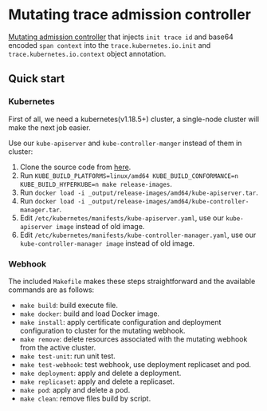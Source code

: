 # Mutating trace admission controller

[Mutating admission controller](https://kubernetes.io/docs/reference/access-authn-authz/admission-controllers/#mutatingadmissionwebhook) that injects `init trace id` and base64 encoded `span context` into the `trace.kubernetes.io.init` and `trace.kubernetes.io.context` object annotation.

## Quick start

### Kubernetes

First of all, we need a kubernetes(v1.18.5+) cluster, a single-node cluster will make the next job easier.

Use our `kube-apiserver` and `kube-controller-manger` instead of them in cluster:

1. Clone the source code from [here](https://github.com/Hellcatlk/kubernetes/tree/trace-ot).
2. Run `KUBE_BUILD_PLATFORMS=linux/amd64 KUBE_BUILD_CONFORMANCE=n KUBE_BUILD_HYPERKUBE=n make release-images`.
3. Run `docker load -i _output/release-images/amd64/kube-apiserver.tar`.
4. Run `docker load -i _output/release-images/amd64/kube-controller-manager.tar`.
5. Edit `/etc/kubernetes/manifests/kube-apiserver.yaml`, use our `kube-apiserver image` instead of old image.
6. Edit `/etc/kubernetes/manifests/kube-controller-manager.yaml`, use our `kube-controller-manager image` instead of old image.

### Webhook

The included `Makefile` makes these steps straightforward and the available commands are as follows:

- `make build`: build execute file.
- `make docker`: build and load Docker image.
- `make install`: apply certificate configuration and deployment configuration to cluster for the mutating webhook.
- `make remove`: delete resources associated with the mutating webhook from the active cluster.
- `make test-unit`: run unit test.
- `make test-webhook`: test webhook, use deployment replicaset and pod.
- `make deployment`: apply and delete a deployment.
- `make replicaset`: apply and delete a replicaset.
- `make pod`: apply and delete a  pod.
- `make clean`: remove files build by script.
